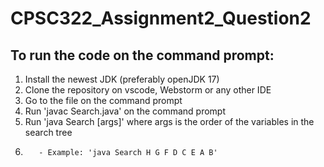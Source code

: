 # CPSC322_Assignment2_Question2

## To run the code on the command prompt:

1. Install the newest JDK (preferably openJDK 17)
2. Clone the repository on vscode, Webstorm or any other IDE
3. Go to the file on the command prompt
4. Run 'javac Search.java' on the command prompt
5. Run 'java Search [args]' where args is the order of the variables in the search tree
6.        - Example: 'java Search H G F D C E A B'

